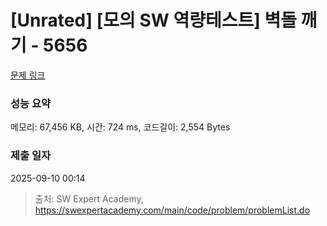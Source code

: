 # [Unrated] [모의 SW 역량테스트] 벽돌 깨기 - 5656 

[문제 링크](https://swexpertacademy.com/main/code/problem/problemDetail.do?contestProbId=AWXRQm6qfL0DFAUo) 

### 성능 요약

메모리: 67,456 KB, 시간: 724 ms, 코드길이: 2,554 Bytes

### 제출 일자

2025-09-10 00:14



> 출처: SW Expert Academy, https://swexpertacademy.com/main/code/problem/problemList.do